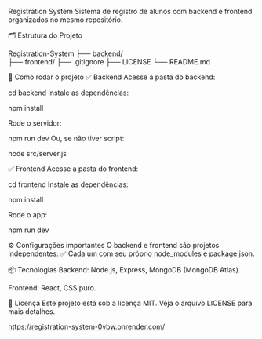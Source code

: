 Registration System
Sistema de registro de alunos com backend e frontend organizados no mesmo repositório.

🗂 Estrutura do Projeto

Registration-System
├── backend/       
├── frontend/ 
├── .gitignore
├── LICENSE
└── README.md

🚀 Como rodar o projeto
✅ Backend
Acesse a pasta do backend:

cd backend
Instale as dependências:

npm install

Rode o servidor:

npm run dev
Ou, se não tiver script:

node src/server.js

✅ Frontend
Acesse a pasta do frontend:

cd frontend
Instale as dependências:

npm install

Rode o app:

npm run dev


⚙️ Configurações importantes
O backend e frontend são projetos independentes:
✅ Cada um com seu próprio node_modules e package.json.

📦 Tecnologias
Backend: Node.js, Express, MongoDB (MongoDB Atlas).

Frontend: React, CSS puro.

📄 Licença
Este projeto está sob a licença MIT. Veja o arquivo LICENSE para mais detalhes.

https://registration-system-0vbw.onrender.com/
